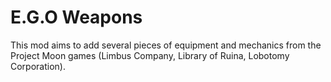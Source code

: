 # E.G.O Weapons
This mod aims to add several pieces of equipment and mechanics from the Project Moon games (Limbus Company, Library of Ruina, Lobotomy Corporation).
